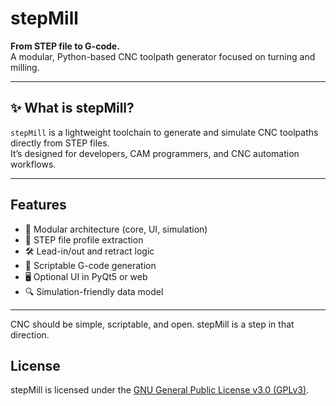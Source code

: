# stepMill

**From STEP file to G-code.**  
A modular, Python-based CNC toolpath generator focused on turning and milling.

---

## ✨ What is stepMill?

`stepMill` is a lightweight toolchain to generate and simulate CNC toolpaths directly from STEP files.  
It’s designed for developers, CAM programmers, and CNC automation workflows.

---

## Features

- 🧩 Modular architecture (core, UI, simulation)
- 📐 STEP file profile extraction
- 🛠️ Lead-in/out and retract logic
- 🧠 Scriptable G-code generation
- 🖥️ Optional UI in PyQt5 or web
- 🔍 Simulation-friendly data model

---



CNC should be simple, scriptable, and open. stepMill is a step in that direction.


## License

stepMill is licensed under the [GNU General Public License v3.0 (GPLv3)](LICENSE).
